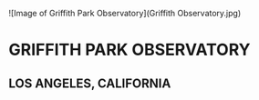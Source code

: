 ![Image of Griffith Park Observatory](Griffith Observatory.jpg)

# GRIFFITH PARK OBSERVATORY
## LOS ANGELES, CALIFORNIA

